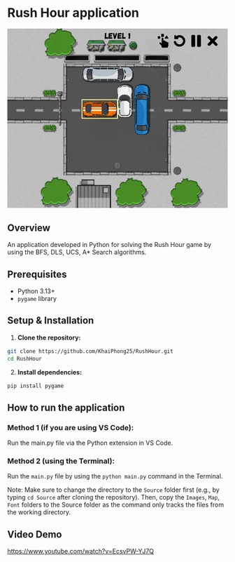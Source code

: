 # Rush Hour application
![Rush Hour GUI](./Demo/RushHour.png "Rush Hour GUI")

## Overview

An application developed in Python for solving the Rush Hour game by using the BFS, DLS, UCS, A* Search algorithms.

## Prerequisites

*   Python 3.13+
*   `pygame` library


## Setup & Installation

1. **Clone the repository:**

```bash
git clone https://github.com/KhaiPhong25/RushHour.git
cd RushHour
```

2. **Install dependencies:**

```bash
pip install pygame
```

## How to run the application

### Method 1 (if you are using VS Code):
Run the main.py file via the Python extension in VS Code. 

### Method 2 (using the Terminal):
Run the `main.py` file by using the `python main.py` command in the Terminal.

Note: Make sure to change the directory to the `Source` folder first (e.g., by typing `cd Source` after cloning the repository). Then, copy the `Images`, `Map`, `Font` folders to the Source folder as the command only tracks the files from the working directory.

## Video Demo
https://www.youtube.com/watch?v=EcsvPW-YJ7Q